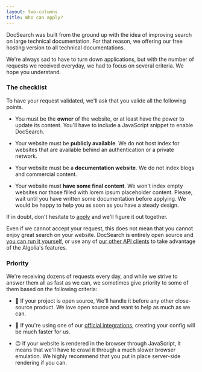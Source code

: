 ```yaml
---
layout: two-columns
title: Who can apply?
---
```


DocSearch was built from the ground up with the idea of improving search on
large technical documentation. For that reason, we offering our free hosting
version to all technical documentations.

We're always sad to have to turn down applications, but with the number of
requests we received everyday, we had to focus on several criteria. We
hope you understand.

### The checklist

To have your request validated, we'll ask that you valide all the following
points.

- You must be the **owner** of the website, or at least have the power to update
  its content. You'll have to include a JavaScript snippet to enable DocSearch.

- Your website must be **publicly available**. We do not host index for websites
  that are available behind an authentication or a private network.

- Your website must be a **documentation website**. We do not index blogs and
  commercial content.

- Your website must **have some final content**. We won't index empty websites nor
  those filled with lorem ipsum placeholder content. Please, wait until you have
  written some documentation before applying. We would be happy to help you as soon as you have a steady design.

If in doubt, don't hesitate to [apply][1] and we'll figure it out together.

Even if we cannot accept your request, this does not mean that you cannot enjoy
great search on your website. DocSearch is entirely open source and [you can run
it yourself][2], or use any of [our other API clients][3] to take advantage of the
Algolia's features.

### Priority

We're receiving dozens of requests every day, and while we strive to answer them
all as fast as we can, we sometimes give priority to some of them based on the
following criteria:

- 🙂 If your project is open source, We'll handle it before any other
  close-source product. We love open source and want to help as much as we can.

- 🙂 If you're using one of our [official integrations][4], creating your config
  will be much faster for us.

- ☹️ If your website is rendered in the browser through JavaScript, it means
  that we'll have to crawl it through a much slower browser emulation. We highly
  recommend that you put in place server-side rendering if you can.

[1]: ./apply.html
[2]: ./run-your-own.html
[3]: https://www.algolia.com/doc/api-reference/
[4]: ./integrations.html


